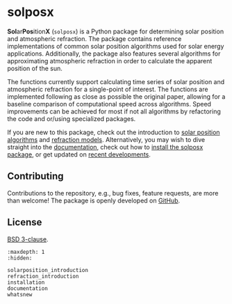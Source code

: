 # solposx

**Sol**ar**Pos**ition**X** (`solposx`) is a Python package for determining solar position and atmospheric refraction. The package contains reference implementations of common solar position algorithms used for solar energy applications. Additionally, the package also features several algorithms for approximating atmospheric refraction in order to calculate the apparent position of the sun.

The functions currently support calculating time series of solar position and atmospheric refraction for a single-point of interest. The functions are implemented following as close as possible the original paper, allowing for a baseline comparison of computational speed across algorithms. Speed improvements can be achieved for most if not all algorithms by refactoring the code and or/using specialized packages.

If you are new to this package, check out the introduction to [solar position algorithms](solarposition_introduction) and [refraction models](refraction_introduction). Alternatively, you may wish to dive straight into the [documentation](documentation), check out how to [install the solposx package](installation), or get updated on [recent developments](whatsnew).


## Contributing
Contributions to the repository, e.g., bug fixes, feature requests, are more than welcome! The package is openly developed on [GitHub](https://github.com/AssessingSolar/solposx).


## License
[BSD 3-clause](https://github.com/assessingsolar/solposx/blob/main/LICENSE).


```{toctree}
:maxdepth: 1
:hidden:

solarposition_introduction
refraction_introduction
installation
documentation
whatsnew
```

